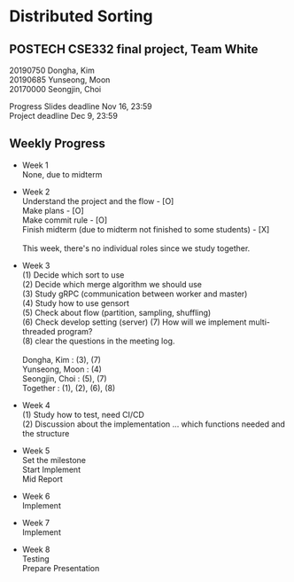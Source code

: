 # Distributed Sorting
## POSTECH CSE332 final project, Team White
 20190750 Dongha, Kim \
 20190685 Yunseong, Moon \
 20170000 Seongjin, Choi 

Progress Slides deadline Nov 16, 23:59 \
Project deadline Dec 9, 23:59
## Weekly Progress

* Week 1 \
None, due to midterm

* Week 2 \
Understand the project and the flow - [O] \
Make plans - [O] \
Make commit rule - [O] \
Finish midterm (due to midterm not finished to some students) - [X] \
\
This week, there's no individual roles since we study together.


* Week 3 \
(1) Decide which sort to use \
(2) Decide which merge algorithm we should use \
(3) Study gRPC (communication between worker and master) \
(4) Study how to use gensort \
(5) Check about flow (partition, sampling, shuffling) \
(6) Check develop setting (server)
(7) How will we implement multi-threaded program? \
(8) clear the questions in the meeting log.
\
\
Dongha, Kim : (3), (7) \
Yunseong, Moon : (4) \
Seongjin, Choi : (5), (7) \
Together : (1), (2), (6), (8)

* Week 4 \
(1) Study how to test, need CI/CD \
(2) Discussion about the implementation ... which functions needed and the structure

* Week 5 \
Set the milestone \
Start Implement \
Mid Report

* Week 6 \
Implement

* Week 7 \
Implement

* Week 8 \
Testing \
Prepare Presentation

